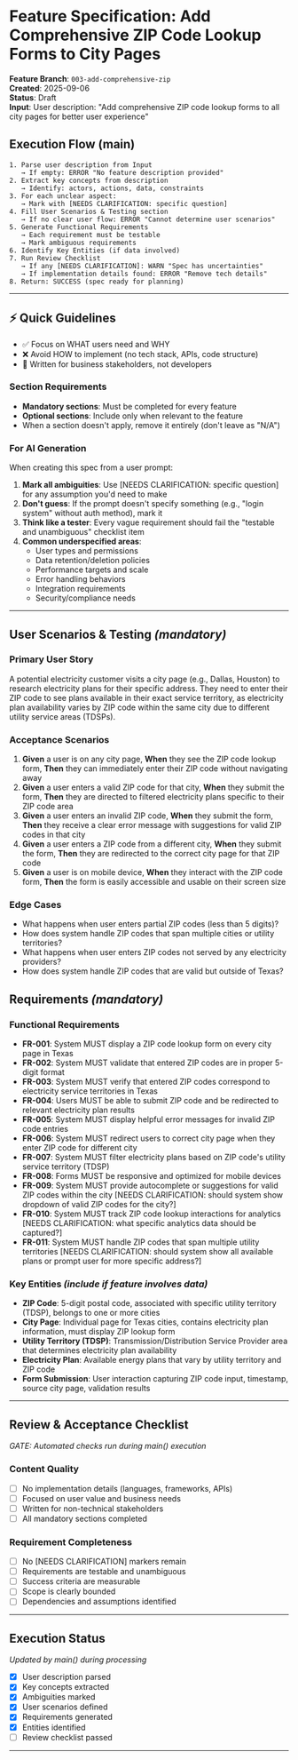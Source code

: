 # Feature Specification: Add Comprehensive ZIP Code Lookup Forms to City Pages

**Feature Branch**: `003-add-comprehensive-zip`  
**Created**: 2025-09-06  
**Status**: Draft  
**Input**: User description: "Add comprehensive ZIP code lookup forms to all city pages for better user experience"

## Execution Flow (main)
```
1. Parse user description from Input
   → If empty: ERROR "No feature description provided"
2. Extract key concepts from description
   → Identify: actors, actions, data, constraints
3. For each unclear aspect:
   → Mark with [NEEDS CLARIFICATION: specific question]
4. Fill User Scenarios & Testing section
   → If no clear user flow: ERROR "Cannot determine user scenarios"
5. Generate Functional Requirements
   → Each requirement must be testable
   → Mark ambiguous requirements
6. Identify Key Entities (if data involved)
7. Run Review Checklist
   → If any [NEEDS CLARIFICATION]: WARN "Spec has uncertainties"
   → If implementation details found: ERROR "Remove tech details"
8. Return: SUCCESS (spec ready for planning)
```

---

## ⚡ Quick Guidelines
- ✅ Focus on WHAT users need and WHY
- ❌ Avoid HOW to implement (no tech stack, APIs, code structure)
- 👥 Written for business stakeholders, not developers

### Section Requirements
- **Mandatory sections**: Must be completed for every feature
- **Optional sections**: Include only when relevant to the feature
- When a section doesn't apply, remove it entirely (don't leave as "N/A")

### For AI Generation
When creating this spec from a user prompt:
1. **Mark all ambiguities**: Use [NEEDS CLARIFICATION: specific question] for any assumption you'd need to make
2. **Don't guess**: If the prompt doesn't specify something (e.g., "login system" without auth method), mark it
3. **Think like a tester**: Every vague requirement should fail the "testable and unambiguous" checklist item
4. **Common underspecified areas**:
   - User types and permissions
   - Data retention/deletion policies  
   - Performance targets and scale
   - Error handling behaviors
   - Integration requirements
   - Security/compliance needs

---

## User Scenarios & Testing *(mandatory)*

### Primary User Story
A potential electricity customer visits a city page (e.g., Dallas, Houston) to research electricity plans for their specific address. They need to enter their ZIP code to see plans available in their exact service territory, as electricity plan availability varies by ZIP code within the same city due to different utility service areas (TDSPs).

### Acceptance Scenarios
1. **Given** a user is on any city page, **When** they see the ZIP code lookup form, **Then** they can immediately enter their ZIP code without navigating away
2. **Given** a user enters a valid ZIP code for that city, **When** they submit the form, **Then** they are directed to filtered electricity plans specific to their ZIP code area
3. **Given** a user enters an invalid ZIP code, **When** they submit the form, **Then** they receive a clear error message with suggestions for valid ZIP codes in that city
4. **Given** a user enters a ZIP code from a different city, **When** they submit the form, **Then** they are redirected to the correct city page for that ZIP code
5. **Given** a user is on mobile device, **When** they interact with the ZIP code form, **Then** the form is easily accessible and usable on their screen size

### Edge Cases
- What happens when user enters partial ZIP codes (less than 5 digits)?
- How does system handle ZIP codes that span multiple cities or utility territories?
- What happens when user enters ZIP codes not served by any electricity providers?
- How does system handle ZIP codes that are valid but outside of Texas?

## Requirements *(mandatory)*

### Functional Requirements
- **FR-001**: System MUST display a ZIP code lookup form on every city page in Texas
- **FR-002**: System MUST validate that entered ZIP codes are in proper 5-digit format
- **FR-003**: System MUST verify that entered ZIP codes correspond to electricity service territories in Texas
- **FR-004**: Users MUST be able to submit ZIP code and be redirected to relevant electricity plan results
- **FR-005**: System MUST display helpful error messages for invalid ZIP code entries
- **FR-006**: System MUST redirect users to correct city page when they enter ZIP code for different city
- **FR-007**: System MUST filter electricity plans based on ZIP code's utility service territory (TDSP)
- **FR-008**: Forms MUST be responsive and optimized for mobile devices
- **FR-009**: System MUST provide autocomplete or suggestions for valid ZIP codes within the city [NEEDS CLARIFICATION: should system show dropdown of valid ZIP codes for the city?]
- **FR-010**: System MUST track ZIP code lookup interactions for analytics [NEEDS CLARIFICATION: what specific analytics data should be captured?]
- **FR-011**: System MUST handle ZIP codes that span multiple utility territories [NEEDS CLARIFICATION: should system show all available plans or prompt user for more specific address?]

### Key Entities *(include if feature involves data)*
- **ZIP Code**: 5-digit postal code, associated with specific utility territory (TDSP), belongs to one or more cities
- **City Page**: Individual page for Texas cities, contains electricity plan information, must display ZIP lookup form
- **Utility Territory (TDSP)**: Transmission/Distribution Service Provider area that determines electricity plan availability
- **Electricity Plan**: Available energy plans that vary by utility territory and ZIP code
- **Form Submission**: User interaction capturing ZIP code input, timestamp, source city page, validation results

---

## Review & Acceptance Checklist
*GATE: Automated checks run during main() execution*

### Content Quality
- [ ] No implementation details (languages, frameworks, APIs)
- [ ] Focused on user value and business needs
- [ ] Written for non-technical stakeholders
- [ ] All mandatory sections completed

### Requirement Completeness
- [ ] No [NEEDS CLARIFICATION] markers remain
- [ ] Requirements are testable and unambiguous  
- [ ] Success criteria are measurable
- [ ] Scope is clearly bounded
- [ ] Dependencies and assumptions identified

---

## Execution Status
*Updated by main() during processing*

- [x] User description parsed
- [x] Key concepts extracted
- [x] Ambiguities marked
- [x] User scenarios defined
- [x] Requirements generated
- [x] Entities identified
- [ ] Review checklist passed

---
